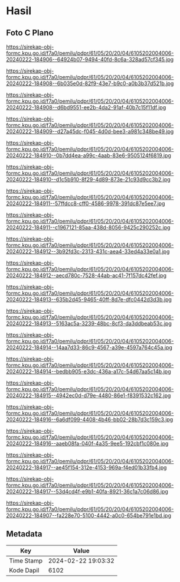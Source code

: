 # Hasil

## Foto C Plano

https://sirekap-obj-formc.kpu.go.id/f7a0/pemilu/pdpr/61/05/20/20/04/6105202004006-20240222-184906--64924b07-9494-40fd-8c6a-328ad57cf345.jpg

https://sirekap-obj-formc.kpu.go.id/f7a0/pemilu/pdpr/61/05/20/20/04/6105202004006-20240222-184908--6b035e0d-82f9-43e7-b9c0-a0b3b37d521b.jpg

https://sirekap-obj-formc.kpu.go.id/f7a0/pemilu/pdpr/61/05/20/20/04/6105202004006-20240222-184908--d6bd9551-ee2b-4da2-91af-40b7c15f11df.jpg

https://sirekap-obj-formc.kpu.go.id/f7a0/pemilu/pdpr/61/05/20/20/04/6105202004006-20240222-184909--d27a45dc-f045-4d0d-bee3-a981c348be49.jpg

https://sirekap-obj-formc.kpu.go.id/f7a0/pemilu/pdpr/61/05/20/20/04/6105202004006-20240222-184910--0b7dd4ea-a99c-4aab-83e6-9505124f6819.jpg

https://sirekap-obj-formc.kpu.go.id/f7a0/pemilu/pdpr/61/05/20/20/04/6105202004006-20240222-184910--d1c5b910-8f29-4d89-873e-21c93d9cc3b2.jpg

https://sirekap-obj-formc.kpu.go.id/f7a0/pemilu/pdpr/61/05/20/20/04/6105202004006-20240222-184911--57ffdcc8-cff0-4586-9978-391dc87e5ee7.jpg

https://sirekap-obj-formc.kpu.go.id/f7a0/pemilu/pdpr/61/05/20/20/04/6105202004006-20240222-184911--c1967121-85aa-438d-8056-9425c290252c.jpg

https://sirekap-obj-formc.kpu.go.id/f7a0/pemilu/pdpr/61/05/20/20/04/6105202004006-20240222-184912--3b92fd3c-2313-431c-aea4-33ed4a33e0a1.jpg

https://sirekap-obj-formc.kpu.go.id/f7a0/pemilu/pdpr/61/05/20/20/04/6105202004006-20240222-184912--aecd780c-7528-44ab-ac41-7f157dc42fef.jpg

https://sirekap-obj-formc.kpu.go.id/f7a0/pemilu/pdpr/61/05/20/20/04/6105202004006-20240222-184913--635b2d45-9465-40ff-8d7e-dfc0442d3d3b.jpg

https://sirekap-obj-formc.kpu.go.id/f7a0/pemilu/pdpr/61/05/20/20/04/6105202004006-20240222-184913--5163ac5a-3239-48bc-8cf3-da3ddbeab53c.jpg

https://sirekap-obj-formc.kpu.go.id/f7a0/pemilu/pdpr/61/05/20/20/04/6105202004006-20240222-184914--14aa7d33-86c9-4567-a39e-4597a764c45a.jpg

https://sirekap-obj-formc.kpu.go.id/f7a0/pemilu/pdpr/61/05/20/20/04/6105202004006-20240222-184914--bedbb905-e3dc-436a-a17c-54d67aa5c14b.jpg

https://sirekap-obj-formc.kpu.go.id/f7a0/pemilu/pdpr/61/05/20/20/04/6105202004006-20240222-184915--4942ec0d-d79e-4480-86e1-f8391532c162.jpg

https://sirekap-obj-formc.kpu.go.id/f7a0/pemilu/pdpr/61/05/20/20/04/6105202004006-20240222-184916--6a6df099-4408-4b46-bb02-28b7d3c159c3.jpg

https://sirekap-obj-formc.kpu.go.id/f7a0/pemilu/pdpr/61/05/20/20/04/6105202004006-20240222-184916--aaeb08fa-040f-4a35-9ee5-192cbf1c080e.jpg

https://sirekap-obj-formc.kpu.go.id/f7a0/pemilu/pdpr/61/05/20/20/04/6105202004006-20240222-184917--ae45f154-312e-4153-969a-f4ed01b33fb4.jpg

https://sirekap-obj-formc.kpu.go.id/f7a0/pemilu/pdpr/61/05/20/20/04/6105202004006-20240222-184917--53d4cd4f-e9b1-40fa-8921-36c1a7c06d86.jpg

https://sirekap-obj-formc.kpu.go.id/f7a0/pemilu/pdpr/61/05/20/20/04/6105202004006-20240222-184907--fa228e70-5100-4442-a0c0-654be791e1bd.jpg


## Metadata

| Key        | Value               |
| ---------- | ------------------- |
| Time Stamp | 2024-02-22 19:03:32 |
| Kode Dapil | 6102                |



